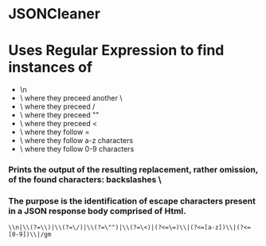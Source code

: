 ﻿# JSONCleaner
# Uses Regular Expression to find instances of 
- \n
- \ where they preceed another \
- \ where they preceed /
- \ where they preceed ""
- \ where they preceed <
- \ where they follow =
- \ where they follow a-z characters
- \ where they follow 0-9 characters

### Prints the output of the resulting replacement, rather omission, of the found characters: backslashes \

### The purpose is the identification of escape characters present in a JSON response body comprised of Html.

``` \\n|\\(?=\\)|\\(?=\/)|\\(?=\"")|\\(?=\<)|(?<=\=)\\|(?<=[a-z])\\|(?<=[0-9])\\|/gm ```






